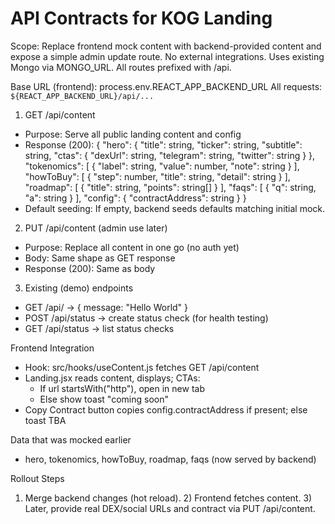 # API Contracts for KOG Landing

Scope: Replace frontend mock content with backend-provided content and expose a simple admin update route. No external integrations. Uses existing Mongo via MONGO_URL. All routes prefixed with /api.

Base URL (frontend): process.env.REACT_APP_BACKEND_URL
All requests: `${REACT_APP_BACKEND_URL}/api/...`

1) GET /api/content
- Purpose: Serve all public landing content and config
- Response (200):
{
  "hero": { "title": string, "ticker": string, "subtitle": string,
    "ctas": { "dexUrl": string, "telegram": string, "twitter": string }
  },
  "tokenomics": [ { "label": string, "value": number, "note": string } ],
  "howToBuy": [ { "step": number, "title": string, "detail": string } ],
  "roadmap": [ { "title": string, "points": string[] } ],
  "faqs": [ { "q": string, "a": string } ],
  "config": { "contractAddress": string }
}
- Default seeding: If empty, backend seeds defaults matching initial mock.

2) PUT /api/content (admin use later)
- Purpose: Replace all content in one go (no auth yet)
- Body: Same shape as GET response
- Response (200): Same as body

3) Existing (demo) endpoints
- GET /api/ -> { message: "Hello World" }
- POST /api/status -> create status check (for health testing)
- GET /api/status -> list status checks

Frontend Integration
- Hook: src/hooks/useContent.js fetches GET /api/content
- Landing.jsx reads content, displays; CTAs:
  - If url startsWith("http"), open in new tab
  - Else show toast "coming soon"
- Copy Contract button copies config.contractAddress if present; else toast TBA

Data that was mocked earlier
- hero, tokenomics, howToBuy, roadmap, faqs (now served by backend)

Rollout Steps
1) Merge backend changes (hot reload). 2) Frontend fetches content. 3) Later, provide real DEX/social URLs and contract via PUT /api/content.